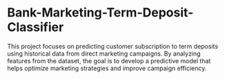 # Bank-Marketing-Term-Deposit-Classifier
This project focuses on predicting customer subscription to term deposits using historical data from direct marketing campaigns. By analyzing features from the dataset, the goal is to develop a predictive model that helps optimize marketing strategies and improve campaign efficiency.
